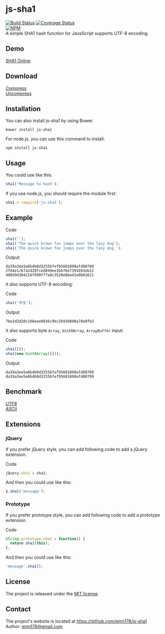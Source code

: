 # js-sha1
[![Build Status](https://travis-ci.org/emn178/js-sha1.svg?branch=master)](https://travis-ci.org/emn178/js-sha1)
[![Coverage Status](https://coveralls.io/repos/emn178/js-sha1/badge.svg?branch=master)](https://coveralls.io/r/emn178/js-sha1?branch=master)  
[![NPM](https://nodei.co/npm/js-sha1.png?stars&downloads)](https://nodei.co/npm/js-sha1/)  
A simple SHA1 hash function for JavaScript supports UTF-8 encoding.

## Demo
[SHA1 Online](http://emn178.github.io/online-tools/sha1.html)

## Download
[Compress](https://raw.github.com/emn178/js-sha1/master/build/sha1.min.js)  
[Uncompress](https://raw.github.com/emn178/js-sha1/master/src/sha1.js)

## Installation
You can also install js-sha1 by using Bower.

    bower install js-sha1

For node.js, you can use this command to install:

    npm install js-sha1

## Usage
You could use like this:
```JavaScript
sha1('Message to hash');
```
If you use node.js, you should require the module first:
```JavaScript
sha1 = require('js-sha1');
```

## Example
Code
```JavaScript
sha1('');
sha1('The quick brown fox jumps over the lazy dog');
sha1('The quick brown fox jumps over the lazy dog.');
```
Output

    da39a3ee5e6b4b0d3255bfef95601890afd80709
    2fd4e1c67a2d28fced849ee1bb76e7391b93eb12
    408d94384216f890ff7a0c3528e8bed1e0b01621

It also supports UTF-8 encoding:

Code
```JavaScript
sha1('中文');
```
Output

    7be2d2d20c106eee0836c9bc2b939890a78e8fb3

It also supports byte `Array`, `Uint8Array`, `ArrayBuffer` input:

Code
```JavaScript
sha1([]);
sha1(new Uint8Array([]));
```
Output

    da39a3ee5e6b4b0d3255bfef95601890afd80709
    da39a3ee5e6b4b0d3255bfef95601890afd80709

## Benchmark
[UTF8](http://jsperf.com/sha1-speed-test/11)  
[ASCII](http://jsperf.com/sha1-speed-test/10)

## Extensions
### jQuery
If you prefer jQuery style, you can add following code to add a jQuery extension.

Code
```JavaScript
jQuery.sha1 = sha1;
```
And then you could use like this:
```JavaScript
$.sha1('message');
```
### Prototype
If you prefer prototype style, you can add following code to add a prototype extension.

Code
```JavaScript
String.prototype.sha1 = function() {
  return sha1(this);
};
```
And then you could use like this:
```JavaScript
'message'.sha1();
```
## License
The project is released under the [MIT license](http://www.opensource.org/licenses/MIT).

## Contact
The project's website is located at https://github.com/emn178/js-sha1  
Author: emn178@gmail.com
